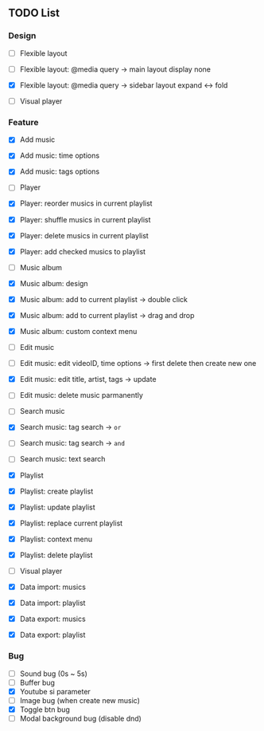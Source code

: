 ## TODO List

### Design

- [ ] Flexible layout
- [ ] Flexible layout: @media query -> main layout display none
- [x] Flexible layout: @media query -> sidebar layout expand <-> fold

- [ ] Visual player

### Feature

- [x] Add music
- [x] Add music: time options
- [x] Add music: tags options

- [ ] Player
- [x] Player: reorder musics in current playlist
- [x] Player: shuffle musics in current playlist
- [x] Player: delete musics in current playlist
- [x] Player: add checked musics to playlist

- [ ] Music album
- [x] Music album: design
- [x] Music album: add to current playlist -> double click
- [x] Music album: add to current playlist -> drag and drop
- [x] Music album: custom context menu

- [ ] Edit music
- [ ] Edit music: edit videoID, time options -> first delete then create new one
- [x] Edit music: edit title, artist, tags -> update
- [ ] Edit music: delete music parmanently

- [ ] Search music
- [x] Search music: tag search -> `or`
- [ ] Search music: tag search -> `and`
- [ ] Search music: text search

- [x] Playlist
- [x] Playlist: create playlist
- [x] Playlist: update playlist
- [x] Playlist: replace current playlist
- [x] Playlist: context menu
- [x] Playlist: delete playlist

- [ ] Visual player

- [x] Data import: musics
- [x] Data import: playlist
- [x] Data export: musics
- [x] Data export: playlist

### Bug

- [ ] Sound bug (0s ~ 5s)
- [ ] Buffer bug
- [x] Youtube si parameter
- [ ] Image bug (when create new music)
- [x] Toggle btn bug
- [ ] Modal background bug (disable dnd)
